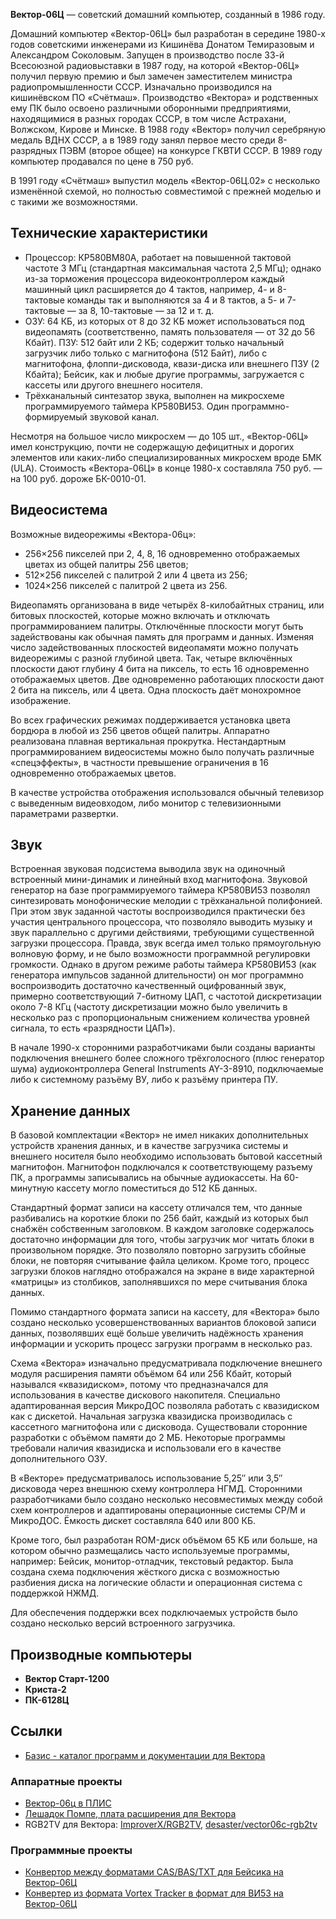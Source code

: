 
**Вектор-06Ц** — советский домашний компьютер, созданный в 1986 году.

Домашний компьютер «Вектор-06Ц» был разработан в середине 1980-х годов советскими инженерами из Кишинёва Донатом Темиразовым и Александром Соколовым. Запущен в производство после 33-й Всесоюзной радиовыставки в 1987 году, на которой «Вектор-06Ц» получил первую премию и был замечен заместителем министра радиопромышленности СССР. Изначально производился на кишинёвском ПО «Счётмаш». Производство «Вектора» и родственных ему ПК было освоено различными оборонными предприятиями, находящимися в разных городах СССР, в том числе Астрахани, Волжском, Кирове и Минске. В 1988 году «Вектор» получил серебряную медаль ВДНХ СССР, а в 1989 году занял первое место среди 8-разрядных ПЭВМ (второе общее) на конкурсе ГКВТИ СССР. В 1989 году компьютер продавался по цене в 750 руб.

В 1991 году «Счётмаш» выпустил модель «Вектор-06Ц.02» с несколько изменённой схемой, но полностью совместимой с прежней моделью и с такими же возможностями.

## Технические характеристики
* Процессор: КР580ВМ80А, работает на повышенной тактовой частоте 3 МГц (стандартная максимальная частота 2,5 МГц); однако из-за торможения процессора видеоконтроллером каждый машинный цикл расширяется до 4 тактов, например, 4- и 8-тактовые команды так и выполняются за 4 и 8 тактов, а 5- и 7-тактовые — за 8, 10-тактовые — за 12 и т. д.
* ОЗУ: 64 КБ, из которых от 8 до 32 КБ может использоваться под видеопамять (соответственно, память пользователя — от 32 до 56 Кбайт).
ПЗУ: 512 байт или 2 КБ; содержит только начальный загрузчик либо только с магнитофона (512 Байт), либо с магнитофона, флоппи-дисковода, квази-диска или внешнего ПЗУ (2 Кбайта); Бейсик, как и любые другие программы, загружается с кассеты или другого внешнего носителя.
* Трёхканальный синтезатор звука, выполнен на микросхеме программируемого таймера КР580ВИ53.
Один программно-формируемый звуковой канал.

Несмотря на большое число микросхем — до 105 шт., «Вектор-06Ц» имел конструкцию, почти не содержащую дефицитных и дорогих элементов или каких-либо специализированных микросхем вроде БМК (ULA). Стоимость «Вектора-06Ц» в конце 1980-х составляла 750 руб. — на 100 руб. дороже БК-0010-01.

## Видеосистема

Возможные видеорежимы «Вектора-06ц»:

* 256×256 пикселей при 2, 4, 8, 16 одновременно отображаемых цветах из общей палитры 256 цветов;
* 512×256 пикселей с палитрой 2 или 4 цвета из 256;
* 1024×256 пикселей с палитрой 2 цвета из 256.

Видеопамять организована в виде четырёх 8-килобайтных страниц, или битовых плоскостей, которые можно включать и отключать программированием палитры. Отключённые плоскости могут быть задействованы как обычная память для программ и данных. Изменяя число задействованных плоскостей видеопамяти можно получать видеорежимы с разной глубиной цвета. Так, четыре включённых плоскости дают глубину 4 бита на пиксель, то есть 16 одновременно отображаемых цветов. Две одновременно работающих плоскости дают 2 бита на пиксель, или 4 цвета. Одна плоскость даёт монохромное изображение.

Во всех графических режимах поддерживается установка цвета бордюра в любой из 256 цветов общей палитры. Аппаратно реализована плавная вертикальная прокрутка. Нестандартным программированием видеосистемы можно было получать различные «спецэффекты», в частности превышение ограничения в 16 одновременно отображаемых цветов.

В качестве устройства отображения использовался обычный телевизор с выведенным видеовходом, либо монитор с телевизионными параметрами развертки.

## Звук

Встроенная звуковая подсистема выводила звук на одиночный встроенный мини-динамик и линейный вход магнитофона. Звуковой генератор на базе программируемого таймера КР580ВИ53 позволял синтезировать монофонические мелодии с трёхканальной полифонией. При этом звук заданной частоты воспроизводился практически без участия центрального процессора, что позволяло выводить музыку и звук параллельно с другими действиями, требующими существенной загрузки процессора. Правда, звук всегда имел только прямоугольную волновую форму, и не было возможности программной регулировки громкости. Однако в другом режиме работы таймера КР580ВИ53 (как генератора импульсов заданной длительности) он мог программно воспроизводить достаточно качественный оцифрованный звук, примерно соответствующий 7-битному ЦАП, с частотой дискретизации около 7-8 КГц (частоту дискретизации можно было увеличить в несколько раз с пропорциональным снижением количества уровней сигнала, то есть «разрядности ЦАП»).

В начале 1990-х сторонними разработчиками были созданы варианты подключения внешнего более сложного трёхголосного (плюс генератор шума) аудиоконтроллера General Instruments AY-3-8910, подключаемые либо к системному разъёму ВУ, либо к разъёму принтера ПУ.

## Хранение данных

В базовой комплектации «Вектор» не имел никаких дополнительных устройств хранения данных, и в качестве загрузчика системы и внешнего носителя было необходимо использовать бытовой кассетный магнитофон. Магнитофон подключался к соответствующему разъему ПК, а программы записывались на обычные аудиокассеты. На 60-минутную кассету могло поместиться до 512 КБ данных.

Стандартный формат записи на кассету отличался тем, что данные разбивались на короткие блоки по 256 байт, каждый из которых был снабжён собственным заголовком. В каждом заголовке содержалось достаточно информации для того, чтобы загрузчик мог читать блоки в произвольном порядке. Это позволяло повторно загрузить сбойные блоки, не повторяя считывание файла целиком. Кроме того, процесс загрузки блоков наглядно отображался на экране в виде характерной «матрицы» из столбиков, заполнявшихся по мере считывания блока данных.

Помимо стандартного формата записи на кассету, для «Вектора» было создано несколько усовершенствованных вариантов блоковой записи данных, позволявших ещё больше увеличить надёжность хранения информации и ускорить процесс загрузки программ в несколько раз.

Схема «Вектора» изначально предусматривала подключение внешнего модуля расширения памяти объёмом 64 или 256 Кбайт, который назывался «квазидиском», потому что предназначался для использования в качестве дискового накопителя. Специально адаптированная версия МикроДОС позволяла работать с квазидиском как с дискетой. Начальная загрузка квазидиска производилась с кассетного магнитофона или с дисковода. Существовали сторонние разработки с объёмом памяти до 2 МБ. Некоторые программы требовали наличия квазидиска и использовали его в качестве дополнительного ОЗУ.

В «Векторе» предусматривалось использование 5,25″ или 3,5″ дисковода через внешнюю схему контроллера НГМД. Сторонними разработчиками было создано несколько несовместимых между собой схем контроллеров и адаптированы операционные системы CP/M и МикроДОС. Ёмкость дискет составляла 640 или 800 КБ.

Кроме того, был разработан ROM-диск объёмом 65 КБ или больше, на котором обычно размещались часто используемые программы, например: Бейсик, монитор-отладчик, текстовый редактор. Была создана схема подключения жёсткого диска с возможностью разбиения диска на логические области и операционная система с поддержкой НЖМД.

Для обеспечения поддержки всех подключаемых устройств было создано несколько версий встроенного загрузчика.

## Производные компьютеры

* **Вектор Старт-1200**
* **Криста-2**
* **ПК-6128Ц**

## Ссылки

* [Базис - каталог программ и документации для Вектора](https://caglrc.cc/scalar/recent20/)

### Аппаратные проекты
* [Вектор-06ц в ПЛИС](https://github.com/svofski/vector06cc)
* [Лешадок Помпе, плата расширения для Вектора](https://github.com/svofski/vector06c-lesshadoks)
* RGB2TV для Вектора: [ImproverX/RGB2TV](https://github.com/ImproverX/RGB2TV), [desaster/vector06c-rgb2tv](https://github.com/desaster/vector06c-rgb2tv)

### Программные проекты
* [Конвертор между форматами CAS/BAS/TXT для Бейсика на Вектор-06Ц](https://github.com/thetrik/Vector06C-Basic-Converter)
* [Конвертер из формата Vortex Tracker в формат для ВИ53 на Вектор-06Ц](https://github.com/DenisGrachev/vt2vi53)
